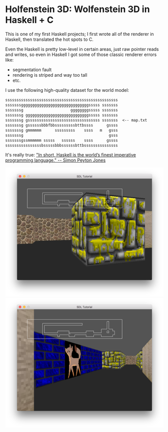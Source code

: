 Holfenstein 3D: Wolfenstein 3D in Haskell + C
======

This is one of my first Haskell projects; I first wrote all of the renderer in Haskell, then translated the hot spots to C.

Even the Haskell is pretty low-level in certain areas, just raw pointer reads and writes, so even in Haskell I got some of those classic renderer errors like:

* segmentation fault
* rendering is striped and way too tall
* etc.

I use the following high-quality dataset for the world model:

```
ssssssssssssssssssssssssssssssssssssssssssssssssss
sssssssggggggggggggggggggggggggggggggsssss sssssss
sssssssg                     ggggggggsssss sssssss
sssssssg ggggggggggggggggggggggggggggsssss sssssss
sssssssg gssssssssssssssssssssssssssssssss sssssss  <-- map.txt
sssssssg gssssssbbbfbbsssssssssbttbssss      gssss
sssssssg gmmmmmm      sssssssss    ssss   m   gsss
sssssssg                                      gsss
sssssssgssmmmmmm sssss   ssssss    ssss      gssss
ssssssssssssssssbsssssbbbssssssbttbsssssssssssssss
```

It's really true: ["In short, Haskell is the world’s finest imperative programming language." -- Simon Peyton Jones](https://www.microsoft.com/en-us/research/wp-content/uploads/2016/07/mark.pdf?from=https%3A%2F%2Fresearch.microsoft.com%2Fen-us%2Fum%2Fpeople%2Fsimonpj%2Fpapers%2Fmarktoberdorf%2Fmark.pdf)

<img src="https://raw.githubusercontent.com/GregoryTravis/holfenstein/master/screenshots/wolf0.png">
<img src="https://raw.githubusercontent.com/GregoryTravis/holfenstein/master/screenshots/wolf1.png">
